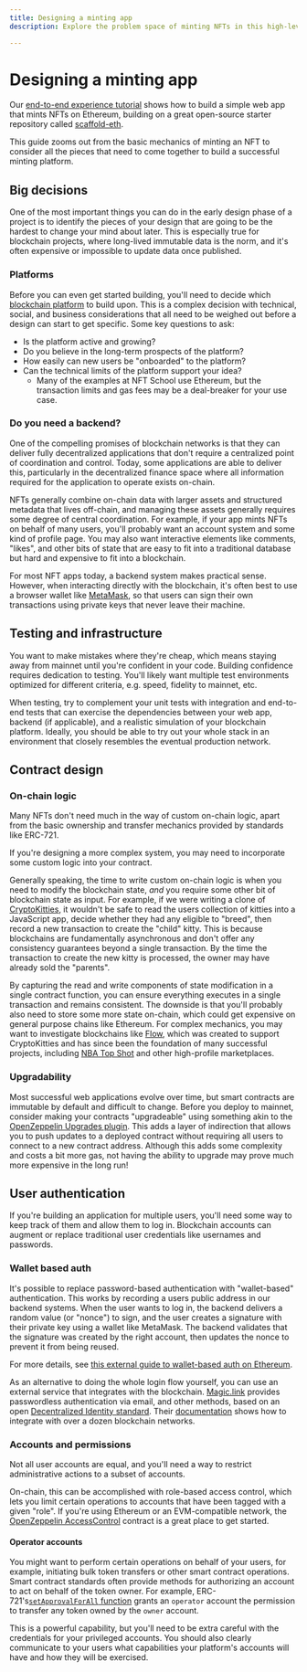 ```yaml
---
title: Designing a minting app
description: Explore the problem space of minting NFTs in this high-level architecture overview.

---
```

 # Designing a minting app

 Our [end-to-end experience tutorial](../../tutorial/end-to-end-experience.md) shows how to build a simple web app that mints NFTs on Ethereum, building on a great open-source starter repository called [scaffold-eth](https://github.com/austintgriffith/scaffold-eth).

 This guide zooms out from the basic mechanics of minting an NFT to consider all the pieces that need to come together to build a successful minting platform.

## Big decisions

One of the most important things you can do in the early design phase of a project is to identify the pieces of your design that are going to be the hardest to change your mind about later. This is especially true for blockchain projects, where long-lived immutable data is the norm, and it's often expensive or impossible to update data once published.

### Platforms
Before you can even get started building, you'll need to decide which [blockchain platform](../../concepts/blockchains.md) to build upon. This is a complex decision with technical, social, and business considerations that all need to be weighed out before a design can start to get specific. Some key questions to ask:

* Is the platform active and growing?
* Do you believe in the long-term prospects of the platform?
* How easily can new users be "onboarded" to the platform?
* Can the technical limits of the platform support your idea?
  - Many of the examples at NFT School use Ethereum, but the transaction limits and gas fees may be a deal-breaker for your use case.

### Do you need a backend? 

One of the compelling promises of blockchain networks is that they can deliver fully decentralized applications that don't require a centralized point of coordination and control. Today, some applications are able to deliver this, particularly in the decentralized finance space where all information required for the application to operate exists on-chain.

NFTs generally combine on-chain data with larger assets and structured metadata that lives off-chain, and managing these assets generally requires some degree of central coordination. For example, if your app mints NFTs on behalf of many users, you'll probably want an account system and some kind of profile page. You may also want interactive elements like comments, "likes", and other bits of state that are easy to fit into a traditional database but hard and expensive to fit into a blockchain.

For most NFT apps today, a backend system makes practical sense. However, when interacting directly with the blockchain, it's often best to use a browser wallet like [MetaMask](https://metamask.io/), so that users can sign their own transactions using private keys that never leave their machine.

## Testing and infrastructure

You want to make mistakes where they're cheap, which means staying away from mainnet until you're confident in your code. Building confidence requires dedication to testing. You'll likely want multiple test environments optimized for different criteria, e.g. speed, fidelity to mainnet, etc.

When testing, try to complement your unit tests with integration and end-to-end tests that can exercise the dependencies between your web app, backend (if applicable), and a realistic simulation of your blockchain platform. Ideally, you should be able to try out your whole stack in an environment that closely resembles the eventual production network.

## Contract design

### On-chain logic

Many NFTs don't need much in the way of custom on-chain logic, apart from the basic ownership and transfer mechanics provided by standards like ERC-721.

If you're designing a more complex system, you may need to incorporate some custom logic into your contract.

Generally speaking, the time to write custom on-chain logic is when you need to modify the blockchain state, _and_ you require some other bit of blockchain state as input. For example, if we were writing a clone of [CryptoKitties](https://www.cryptokitties.co/), it wouldn't be safe to read the users collection of kitties into a JavaScript app, decide whether they had any eligible to "breed", then record a new transaction to create the "child" kitty. This is because blockchains are fundamentally asynchronous and don't offer any consistency guarantees beyond a single transaction. By the time the transaction to create the new kitty is processed, the owner may have already sold the "parents". 

By capturing the read and write components of state modification in a single contract function, you can ensure everything executes in a single transaction and remains consistent. The downside is that you'll probably also need to store some more state on-chain, which could get expensive on general purpose chains like Ethereum. For complex mechanics, you may want to investigate blockchains like [Flow](https://www.onflow.org/), which was created to support CryptoKitties and has since been the foundation of many successful projects, including [NBA Top Shot](https://nbatopshot.com/) and other high-profile marketplaces.

### Upgradability

Most successful web applications evolve over time, but smart contracts are immutable by default and difficult to change. Before you deploy to mainnet, consider making your contracts "upgradeable" using something akin to the [OpenZeppelin Upgrades plugin](https://docs.openzeppelin.com/upgrades-plugins/1.x/). This adds a layer of indirection that allows you to push updates to a deployed contract without requiring all users to connect to a new contract address. Although this adds some complexity and costs a bit more gas, not having the ability to upgrade may prove much more expensive in the long run!

## User authentication

If you're building an application for multiple users, you'll need some way to keep track of them and allow them to log in. Blockchain accounts can augment or replace traditional user credentials like usernames and passwords.

### Wallet based auth

It's possible to replace password-based authentication with "wallet-based" authentication. This works by recording a users public address in our backend systems. When the user wants to log in, the backend delivers a random value (or "nonce") to sign, and the user creates a signature with their private key using a wallet like MetaMask. The backend validates that the signature was created by the right account, then updates the nonce to prevent it from being reused.

For more details, see [this external guide to wallet-based auth on Ethereum](https://www.toptal.com/ethereum/one-click-login-flows-a-metamask-tutorial).

As an alternative to doing the whole login flow yourself, you can use an external service that integrates with the blockchain. [Magic.link](https://magic.link) provides passwordless authentication via email, and other methods, based on an open [Decentralized Identity standard](https://magic.link/docs/introduction/decentralized-id). Their [documentation](https://magic.link/docs/introduction/get-started) shows how to integrate with over a dozen blockchain networks.

### Accounts and permissions

Not all user accounts are equal, and you'll need a way to restrict administrative actions to a subset of accounts.

On-chain, this can be accomplished with role-based access control, which lets you limit certain operations to accounts that have been tagged with a given "role". If you're using Ethereum or an EVM-compatible network, the [OpenZeppelin AccessControl](https://docs.openzeppelin.com/contracts/4.x/access-control) contract is a great place to get started.

#### Operator accounts

You might want to perform certain operations on behalf of your users, for example, initiating bulk token transfers or other smart contract operations. Smart contract standards often provide methods for authorizing an account to act on behalf of the token owner. For example, ERC-721's[`setApprovalForAll` function](https://docs.openzeppelin.com/contracts/4.x/api/token/erc721#IERC721-setApprovalForAll-address-bool-) grants an `operator` account the permission to transfer any token owned by the `owner` account.

This is a powerful capability, but you'll need to be extra careful with the credentials for your privileged accounts. You should also clearly communicate to your users what capabilities your platform's accounts will have and how they will be exercised.